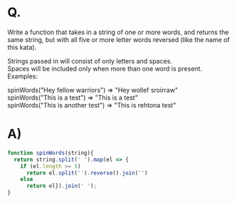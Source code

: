 # Q.
Write a function that takes in a string of one or more words, and returns the same string, but with all five or more letter words reversed (like the name of this kata).

Strings passed in will consist of only letters and spaces.\
Spaces will be included only when more than one word is present.\
Examples:

spinWords("Hey fellow warriors") => "Hey wollef sroirraw" \
spinWords("This is a test") => "This is a test" \
spinWords("This is another test") => "This is rehtona test"

# A)
```js
function spinWords(string){
  return string.split(' ').map(el => {
    if (el.length >= 5)
      return el.split('').reverse().join('')
    else
      return el}).join(' ');
}
```

